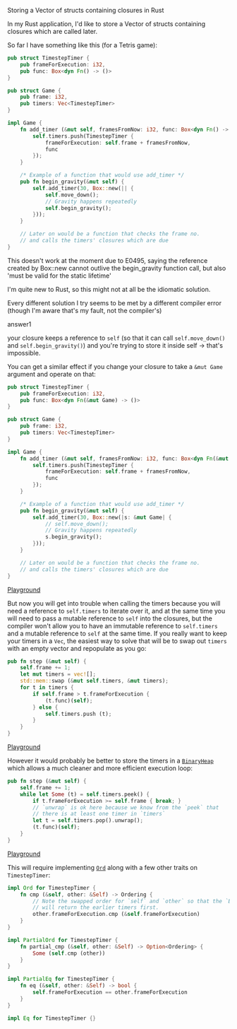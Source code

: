 Storing a Vector of structs containing closures in Rust

In my Rust application, I'd like to store a Vector of structs containing closures which are called later.

So far I have something like this (for a Tetris game):

```rust
pub struct TimestepTimer {
    pub frameForExecution: i32,
    pub func: Box<dyn Fn() -> ()>
}

pub struct Game {
    pub frame: i32,
    pub timers: Vec<TimestepTimer>
}

impl Game {
    fn add_timer (&mut self, framesFromNow: i32, func: Box<dyn Fn() -> ()>) {
        self.timers.push(TimestepTimer {
            frameForExecution: self.frame + framesFromNow,
            func
        });
    }

    /* Example of a function that would use add_timer */
    pub fn begin_gravity(&mut self) {
        self.add_timer(30, Box::new(|| {
            self.move_down();
            // Gravity happens repeatedly
            self.begin_gravity();
        }));
    }

    // Later on would be a function that checks the frame no.
    // and calls the timers' closures which are due
}
```

This doesn't work at the moment due to E0495, saying the reference created by Box::new cannot outlive the begin_gravity function call, but also 'must be valid for the static lifetime'

I'm quite new to Rust, so this might not at all be the idiomatic solution.

Every different solution I try seems to be met by a different compiler error (though I'm aware that's my fault, not the compiler's)

answer1

your closure keeps a reference to `self` (so that it can call `self.move_down()` and `self.begin_gravity()`) and you're trying to store it inside self → that's impossible.

You can get a similar effect if you change your closure to take a `&mut Game` argument and operate on that:

```rust
pub struct TimestepTimer {
    pub frameForExecution: i32,
    pub func: Box<dyn Fn(&mut Game) -> ()>
}

pub struct Game {
    pub frame: i32,
    pub timers: Vec<TimestepTimer>
}

impl Game {
    fn add_timer (&mut self, framesFromNow: i32, func: Box<dyn Fn(&mut Game) -> ()>) {
        self.timers.push(TimestepTimer {
            frameForExecution: self.frame + framesFromNow,
            func
        });
    }

    /* Example of a function that would use add_timer */
    pub fn begin_gravity(&mut self) {
        self.add_timer(30, Box::new(|s: &mut Game| {
            // self.move_down();
            // Gravity happens repeatedly
            s.begin_gravity();
        }));
    }

    // Later on would be a function that checks the frame no.
    // and calls the timers' closures which are due
}
```

[Playground](https://play.rust-lang.org/?version=stable&mode=debug&edition=2018&gist=54f05bb7f9d9f2ab6cb1b7b9b461a6e0)

But now you will get into trouble when calling the timers because you will need a reference to `self.timers` to iterate over it, and at the same time you will need to pass a mutable reference to `self` into the closures, but the compiler won't allow you to have an immutable reference to `self.timers` and a mutable reference to `self` at the same time. If you really want to keep your timers in a `Vec`, the easiest way to solve that will be to swap out `timers` with an empty vector and repopulate as you go:

```rust
pub fn step (&mut self) {
    self.frame += 1;
    let mut timers = vec![];
    std::mem::swap (&mut self.timers, &mut timers);
    for t in timers {
        if self.frame > t.frameForExecution {
            (t.func)(self);
        } else {
            self.timers.push (t);
        }
    }
}
```

[Playground](https://play.rust-lang.org/?version=stable&mode=debug&edition=2018&gist=839aea9f80602108b34de7d358002e69)

However it would probably be better to store the timers in a [`BinaryHeap`](https://doc.rust-lang.org/std/collections/struct.BinaryHeap.html) which allows a much cleaner and more efficient execution loop:

```rust
pub fn step (&mut self) {
    self.frame += 1;
    while let Some (t) = self.timers.peek() {
        if t.frameForExecution >= self.frame { break; }
        // `unwrap` is ok here because we know from the `peek` that
        // there is at least one timer in `timers`
        let t = self.timers.pop().unwrap();
        (t.func)(self);
    }
}
```

[Playground](https://play.rust-lang.org/?version=stable&mode=debug&edition=2018&gist=e5dab16b0d829989530ba152911f439d)

This will require implementing [`Ord`](https://doc.rust-lang.org/std/cmp/trait.Ord.html) along with a few other traits on `TimestepTimer`:

```rust
impl Ord for TimestepTimer {
    fn cmp (&self, other: &Self) -> Ordering {
        // Note the swapped order for `self` and `other` so that the `BinaryHeap`
        // will return the earlier timers first.
        other.frameForExecution.cmp (&self.frameForExecution)
    }
}

impl PartialOrd for TimestepTimer {
    fn partial_cmp (&self, other: &Self) -> Option<Ordering> {
        Some (self.cmp (other))
    }
}

impl PartialEq for TimestepTimer {
    fn eq (&self, other: &Self) -> bool {
        self.frameForExecution == other.frameForExecution
    }
}

impl Eq for TimestepTimer {}
```

